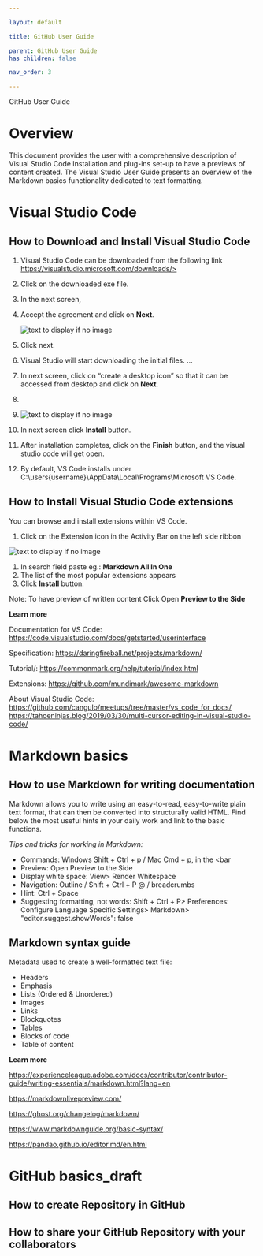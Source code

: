 ```yaml
---

layout: default

title: GitHub User Guide

parent: GitHub User Guide
has children: false

nav_order: 3

---
```


GitHub User Guide

# Overview
This document provides the user with a comprehensive description of Visual Studio Code Installation and plug-ins set-up to have a previews of content created. The Visual Studio User Guide presents an overview of the Markdown basics functionality dedicated to text formatting.

# Visual Studio Code

## How to Download and Install Visual Studio Code

1. Visual Studio Code can be downloaded from the following link https://visualstudio.microsoft.com/downloads/> 
3. Click on the downloaded exe file.
4. In the next screen, 
5. Accept the agreement and click on **Next**.
   
   ![text to display if no image](./agreements.png)
6. Click next.
7. Visual Studio will start downloading the initial files. ...
8. In next screen,  click on “create a desktop icon” so that it can be accessed from desktop and click on **Next**.
9. 
10. ![text to display if no image](./icon.png)
11. In next screen click **Install** button.
12. After installation completes, click on the **Finish** button, and the visual studio code will get open.
13. By default, VS Code installs under C:\users\{username}\AppData\Local\Programs\Microsoft VS Code.

## How to Install Visual Studio Code extensions

You can browse and install extensions within VS Code.
1. Click on the Extension icon in the Activity Bar on the left side ribbon

 ![text to display if no image](./extension.png)

 1. In search field paste eg.: **Markdown All In One**
 2. The list of the most popular extensions appears
 3. Click **Install** button.
   
   Note:
   To have preview of written content Click Open **Preview to the Side**


**Learn more**

Documentation for VS Code:
https://code.visualstudio.com/docs/getstarted/userinterface

Specification: 
https://daringfireball.net/projects/markdown/ 

Tutorial/:
https://commonmark.org/help/tutorial/index.html

Extensions:
https://github.com/mundimark/awesome-markdown 

About Visual Studio Code:
https://github.com/cangulo/meetups/tree/master/vs_code_for_docs/ 
https://tahoeninjas.blog/2019/03/30/multi-cursor-editing-in-visual-studio-code/

# Markdown basics
## How to use Markdown for writing documentation

Markdown allows you to write using an easy-to-read, easy-to-write plain text format, that can then be converted into structurally valid HTML. Find below the most useful hints in your daily work and link to the basic functions.

 *Tips and tricks for working in Markdown:*
* Commands: Windows Shift + Ctrl + p / Mac Cmd + p, in the <bar
* Preview: Open Preview to the Side
* Display white space: View> Render Whitespace
* Navigation: Outline / Shift + Ctrl + P @ / breadcrumbs
* Hint: Ctrl + Space
* Suggesting formatting, not words: Shift + Ctrl + P> Preferences: Configure Language Specific Settings> Markdown> "editor.suggest.showWords": false


## Markdown syntax guide

Metadata used to create a well-formatted text file:

* Headers
* Emphasis
* Lists (Ordered & Unordered)
* Images
* Links
* Blockquotes
* Tables
* Blocks of code
* Table of content
  
**Learn more**

https://experienceleague.adobe.com/docs/contributor/contributor-guide/writing-essentials/markdown.html?lang=en

https://markdownlivepreview.com/

https://ghost.org/changelog/markdown/

https://www.markdownguide.org/basic-syntax/

https://pandao.github.io/editor.md/en.html

# GitHub basics_draft
## How to create Repository in GitHub
## How to share your GitHub Repository with your collaborators
